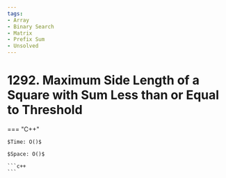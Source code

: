 ```yaml
---
tags:
- Array
- Binary Search
- Matrix
- Prefix Sum
- Unsolved
---
```



# 1292. Maximum Side Length of a Square with Sum Less than or Equal to Threshold

=== "C++"

    $Time: O()$

    $Space: O()$

    ```c++
    ```